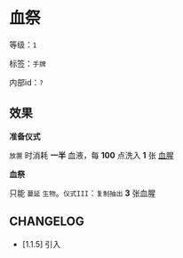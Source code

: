 # 血祭

等级：`1`

标签：`手牌`

内部id：`?`

## 效果

**准备仪式**

`放置` 时消耗 **一半** 血液，每 **100** 点洗入 **1** 张 [血腥](../卡牌组/血腥.md)

**血祭**

只能 `蔓延` `生物`。`仪式III`：`复制抽出` **3** 张血腥

## CHANGELOG

- [1.1.5] 引入
